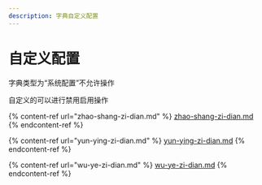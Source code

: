 ```yaml
---
description: 字典自定义配置
---
```


# 自定义配置

字典类型为“系统配置”不允许操作

自定义的可以进行禁用启用操作

{% content-ref url="zhao-shang-zi-dian.md" %}
[zhao-shang-zi-dian.md](zhao-shang-zi-dian.md)
{% endcontent-ref %}

{% content-ref url="yun-ying-zi-dian.md" %}
[yun-ying-zi-dian.md](yun-ying-zi-dian.md)
{% endcontent-ref %}

{% content-ref url="wu-ye-zi-dian.md" %}
[wu-ye-zi-dian.md](wu-ye-zi-dian.md)
{% endcontent-ref %}

